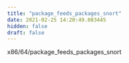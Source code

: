 ```yaml
---
title: "package_feeds_packages_snort"
date: 2021-02-25 14:20:49.083445
hidden: false
draft: false
---
```


x86/64/package_feeds_packages_snort

